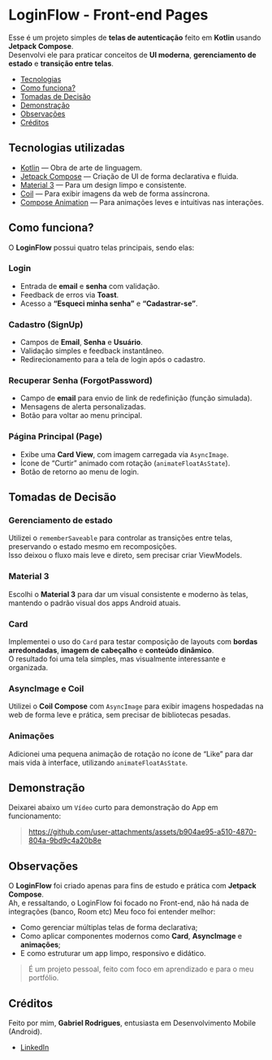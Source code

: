 # LoginFlow - Front-end Pages
Esse é um projeto simples de **telas de autenticação** feito em **Kotlin** usando **Jetpack Compose**.  
Desenvolvi ele para praticar conceitos de **UI moderna**, **gerenciamento de estado** e **transição entre telas**.

- [Tecnologias](#tecnologias-utilizadas)
- [Como funciona?](#como-funciona?)
- [Tomadas de Decisão](#tomadas-de-decisão)
- [Demonstração](#demonstração)
- [Observações](#observações)
- [Créditos](#créditos)

## Tecnologias utilizadas
- [Kotlin](https://kotlinlang.org/) — Obra de arte de linguagem.
- [Jetpack Compose](https://developer.android.com/jetpack/compose) — Criação de UI de forma declarativa e fluida.
- [Material 3](https://m3.material.io/) — Para um design limpo e consistente.
- [Coil](https://coil-kt.github.io/coil/compose/) — Para exibir imagens da web de forma assíncrona.
- [Compose Animation](https://developer.android.com/jetpack/compose/animation) — Para animações leves e intuitivas nas interações.

## Como funciona?
O **LoginFlow** possui quatro telas principais, sendo elas:

### Login
- Entrada de **email** e **senha** com validação.  
- Feedback de erros via **Toast**.  
- Acesso a **“Esqueci minha senha”** e **“Cadastrar-se”**.

### Cadastro (SignUp)
- Campos de **Email**, **Senha** e **Usuário**.
- Validação simples e feedback instantâneo.
- Redirecionamento para a tela de login após o cadastro.

### Recuperar Senha (ForgotPassword)
- Campo de **email** para envio de link de redefinição (função simulada).
- Mensagens de alerta personalizadas.
- Botão para voltar ao menu principal.

### Página Principal (Page)
- Exibe uma **Card View**, com imagem carregada via `AsyncImage`.
- Ícone de “Curtir” animado com rotação (`animateFloatAsState`).
- Botão de retorno ao menu de login.

## Tomadas de Decisão

### Gerenciamento de estado
Utilizei o `rememberSaveable` para controlar as transições entre telas, preservando o estado mesmo em recomposições.  
Isso deixou o fluxo mais leve e direto, sem precisar criar ViewModels.

### Material 3
Escolhi o **Material 3** para dar um visual consistente e moderno às telas, mantendo o padrão visual dos apps Android atuais.

### Card
Implementei o uso do `Card` para testar composição de layouts com **bordas arredondadas**, **imagem de cabeçalho** e **conteúdo dinâmico**.  
O resultado foi uma tela simples, mas visualmente interessante e organizada.

### AsyncImage e Coil
Utilizei o **Coil Compose** com `AsyncImage` para exibir imagens hospedadas na web de forma leve e prática, sem precisar de bibliotecas pesadas.

### Animações
Adicionei uma pequena animação de rotação no ícone de “Like” para dar mais vida à interface, utilizando `animateFloatAsState`.

## Demonstração
Deixarei abaixo um `Vídeo` curto para demonstração do App em funcionamento: 
> https://github.com/user-attachments/assets/b904ae95-a510-4870-804a-9bd9c4a20b8e

## Observações
O **LoginFlow** foi criado apenas para fins de estudo e prática com **Jetpack Compose**.  
Ah, e ressaltando, o LoginFlow foi focado no Front-end, não há nada de integrações (banco, Room etc)
Meu foco foi entender melhor:
* Como gerenciar múltiplas telas de forma declarativa;  
* Como aplicar componentes modernos como **Card**, **AsyncImage** e **animações**;  
* E como estruturar um app limpo, responsivo e didático.
> É um projeto pessoal, feito com foco em aprendizado e para o meu portfólio.

## Créditos
Feito por mim, **Gabriel Rodrigues**, entusiasta em Desenvolvimento Mobile (Android).  
- [LinkedIn](https://www.linkedin.com/in/gahrodrigues/)
